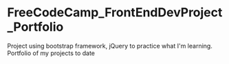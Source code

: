 # FreeCodeCamp_FrontEndDevProject_Portfolio
Project using bootstrap framework, jQuery to practice what I'm learning. Portfolio of my projects to date
